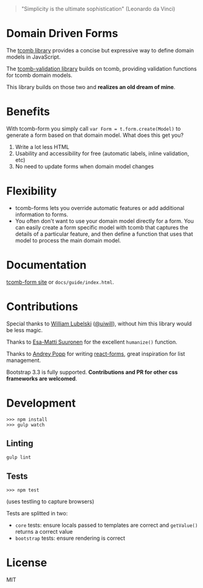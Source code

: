 > "Simplicity is the ultimate sophistication" (Leonardo da Vinci)

# Domain Driven Forms

The [tcomb library](https://github.com/gcanti/tcomb) provides a concise but expressive way to define domain models in JavaScript.

The [tcomb-validation library](https://github.com/gcanti/tcomb-validation) builds on tcomb, providing validation functions for tcomb domain models.

This library builds on those two and **realizes an old dream of mine**.

# Benefits

With tcomb-form you simply call `var Form = t.form.create(Model)` to generate a form based on that domain model. What does this get you?

1. Write a lot less HTML
2. Usability and accessibility for free (automatic labels, inline validation, etc)
3. No need to update forms when domain model changes

# Flexibility

- tcomb-forms lets you override automatic features or add additional information to forms.
- You often don't want to use your domain model directly for a form. You can easily create a form specific model with tcomb that captures the details of a particular feature, and then define a function that uses that model to process the main domain model.

# Documentation

[tcomb-form site](http://gcanti.github.io/tcomb-form/) or `docs/guide/index.html`.

# Contributions

Special thanks to [William Lubelski](https://github.com/lubelski) ([@uiwill](https://twitter.com/uiwill)), without him this library would be less magic.

Thanks to [Esa-Matti Suuronen](https://github.com/epeli) for the excellent `humanize()` function.

Thanks to [Andrey Popp](https://github.com/andreypopp) for writing [react-forms](https://github.com/prometheusresearch/react-forms), great inspiration for list management.

Bootstrap 3.3 is fully supported. **Contributions and PR for other css frameworks are welcomed**.

# Development

```
>>> npm install
>>> gulp watch
```

## Linting

```
gulp lint
```

## Tests

```
>>> npm test
```

(uses testling to capture browsers)

Tests are splitted in two:

- `core` tests: ensure locals passed to templates are correct and `getValue()` returns a correct value
- `bootstrap` tests: ensure rendering is correct

# License

MIT

